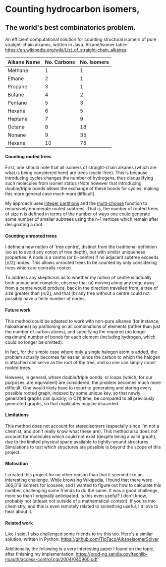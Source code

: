 # Counting hydrocarbon isomers,
## The world's best combinatorics problem.

An efficient computational solution for counting structural isomers of pure straight-chain alkanes, written in Java.
Alkane/isomer table: https://en.wikipedia.org/wiki/List_of_straight-chain_alkanes

| Alkane Name | No. Carbons | No. Isomers |
| --- | --- | --- |
| Methane | 1 | 1 |
| Ethane | 2 | 1 |
| Propane | 3 | 1 |
| Butane | 4 | 2 |
| Pentane | 5 | 3 |
| Hexane | 6 | 5 |
| Heptane | 7 | 9 |
| Octane | 8 | 18 |
| Nonane | 9 | 35 |
| Hexane | 10 | 75 |

#### Counting rooted trees

First, one should note that all isomers of straight-chain alkanes (which are what is being considered here) are trees (cycle-free).  This is because introducing cycles changes the number of hydrogens, thus disqualifying such molecules from isomer status (Note however that introducing double/triple bonds allows the exchange of these bonds for cycles, making this more general case much more difficult).

My approach uses [integer partitions](https://en.wikipedia.org/wiki/Partition_%28number_theory%29) and the [multi-choose](https://en.wikipedia.org/wiki/Multiset) function to recursively enumerate rooted subtrees. That is, the number of rooted trees of size n is defined in terms of the number of ways one could generate some number of smaller subtrees using the n-1 vertices which remain after designating a root.

#### Counting unrooted trees

I define a new notion of 'tree centre', distinct from the traditional definition (so as to avoid any notion of tree depth), but with similar uniqueness properties. A node is a centre (or bi-centre) if no adjacent subtree exceeds ⌊n/2⌋ nodes. This allows unrooted trees to be counted by only considering trees which are centrally-rooted.

To address any skepticism as to whether my notion of centre is actually both unique and complete, observe that (a) moving along any edge away from a centre would produce, back in the direction travelled from, a tree of size greater than ⌊n/2⌋, and that (b) any tree without a centre could not possibly have a finite number of nodes.

#### Future work

This method could be adapted to work with non-pure alkanes (for instance, haloalkanes) by paritioning on all combinations of elements (rather than just the number of carbon atoms), and specifying the required (no longer maximum) number of bonds for each element (including hydrogen, which could no longer be omitted).

In fact, for the simple case where only a single halogen atom is added, the problem actually becomes far easier, since the carbon to which the halogen is attached can serve as the root of the tree, and so one can simply count rooted trees.

However, in general, where double/triple bonds, or loops (which, for our purposes, are equivalent) are considered, the problem becomes much more difficult. One would likely have to resort to generating and storing every possible rooted graph, indexed by some unique key, so that newly generated graphs can quickly, in O(1) time, be compared to all previously generated graphs, so that duplicates may be discarded.

#### Limitations

This method does not account for stereoisomers (especially since I'm not a chemist, and don't really know what these are).
This method also does not account for molecules which could not exist (despite being a valid graph), due to the limited physical space available to tightly-wound structures. Simulations to test which structures are possible is beyond the scope of this project.

#### Motivation

I created this project for no other reason than that it seemed like an interesting challenge. While browsing Wikipedia, I found that there were 366,319 isomers for icosane, and I wanted to figure out how to calculate this number, challenging some friends to do the same. It was a good challenge, more so than I originally anticipated. Is this even useful? I don't know, probably not (atleast not outside of a mathematical context). If you're into chemistry, and this is even remotely related to something useful, I'd love to hear about it.

#### Related work

Like I said, I also challenged some friends to try this too. Here's a similar solution, written in Python:
https://github.com/TipTaco/AlkaneIsomerSolver

Additionally, the following is a very interesting paper I found on the topic, after finishing my implementation:
https://prod-ng.sandia.gov/techlib-noauth/access-control.cgi/2004/040960.pdf
